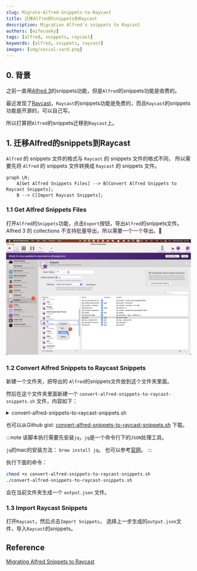 ```yaml
---
slug: Migrate-Alfred-Snippets-to-Raycast
title: 迁移Alfred的snippets到Raycast
description: Migration Alfred's snippets to Raycast
authors: [wifecooky]
tags: [alfred, snippets, raycast]
keywords: [alfred, snippets, raycast]
images: [img/social-card.png]
---
```


## 0. 背景

之前一直用[Alfred 3](https://www.alfredapp.com/)的snippets功能，但是`Alfred`的snippets功能是收费的。

最近发现了[Raycast](https://www.raycast.com/)，`Raycast`的snippets功能是免费的，而且`Raycast`的snippets功能是开源的，可以自己写。

所以打算把`Alfred`的snippets迁移到`Raycast`上。

## 1. 迁移Alfred的snippets到Raycast

`Alfred` 的 snippets 文件的格式与 `Raycast` 的 snippets 文件的格式不同，
所以需要先将 `Alfred` 的 snippets 文件转换成 `Raycast` 的 snippets 文件。

```mermaid
graph LR;
    A[Get Alfred Snippets Files] --> B[Convert Alfred Snippets to Raycast Snippets];
    B --> C[Import Raycast Snippets];
```

### 1.1 Get Alfred Snippets Files

打开`Alfred`的`Snippets`功能，点击`Export`按钮，导出`Alfred`的snippets文件。
Alfred 3 的 collections 不支持批量导出，所以需要一个一个导出。:dog:

![img](export-alfred-snippets.png)

### 1.2 Convert Alfred Snippets to Raycast Snippets

新建一个文件夹，把导出的 `Alfred`的snippets文件放到这个文件夹里面。

然后在这个文件夹里面新建一个 `convert-alfred-snippets-to-raycast-snippets.sh` 文件，内容如下：

<details><summary>convert-alfred-snippets-to-raycast-snippets.sh</summary>

```bash
#!/bin/sh -e
# Script for converting Alfred snippets to Raycast snippets
# Usage: chmod +x convert-alfred-snippets-to-raycast-snippets.sh; ./convert-alfred-snippets-to-raycast-snippets.sh
# NOTE: Install jq before running this script

# List up all *.alfredsnippets files and rename them to *.zip
for file in *.alfredsnippets; do
    mv "$file" "${file%.alfredsnippets}.zip"
done

# Unzip all *.zip files and get the folders name
for file in *.zip; do
    unzip -o "$file" # -o: overwrite existing files without prompting
done


# Merge all *.json files to one file for Raycast snippets
jq -s 'map(.alfredsnippet | {name, keyword, text: .snippet})' *.json > ./output.json

# Clean up all files except output.json
for file in *.json; do
    if [ "$file" = "output.json" ]; then
        continue
    fi
    rm "$file"
done

for file in *.zip; do
    rm "$file"
done

for file in *.plist; do
    rm "$file"
done

# You can now import the output.json file to Raycast

echo "Done! 🎉 You can now import the output.json file to Raycast -> Import Snippets"
```
</details>

也可以从Github gist: [convert-alfred-snippets-to-raycast-snippets.sh](https://gist.github.com/wifecooky/399dd58809778286c857566d8c93b937) 下载。

:::note
该脚本执行需要先安装`jq`，`jq`是一个命令行下的`JSON`处理工具。

`jq`的mac的安装方法： `brew install jq`。
也可以参考[官网](https://stedolan.github.io/jq/download/)。
:::

执行下面的命令：

```bash
chmod +x convert-alfred-snippets-to-raycast-snippets.sh
./convert-alfred-snippets-to-raycast-snippets.sh
```

会在当前文件夹生成一个 `output.json` 文件。

### 1.3 Import Raycast Snippets

打开`Raycast`，然后点击`Import Snippets`，
选择上一步生成的`output.json`文件，导入`Raycast`的snippets。

## Reference

[Migrating Alfred Snippets to Raycast](https://xavd.id/blog/post/migrating-alfred-snippets-to-raycast/)
